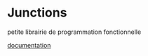 # Junctions
petite librairie de programmation fonctionnelle

[documentation](https://dgpgdev.github.io/junctions/)
